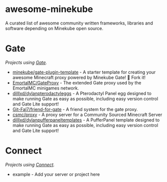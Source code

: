 # awesome-minekube
A curated list of awesome community written frameworks, libraries and software depending on Minekube open source.

# Gate

_Projects using [Gate](https://gate.minekube.com/)._

- [minekube/gate-plugin-template](https://github.com/minekube/gate-plugin-template) - A starter template for creating your awesome Minecraft proxy powered by Minekube Gate! 🚀 Fork it!
- [EmortalMC/GateProxy](https://github.com/EmortalMC/GateProxy) - The extended Gate proxy used by the EmortalMC minigames network.
- [dilllxd/dylanpterodactyleggs](https://github.com/dilllxd/dylanpterodactyleggs/tree/main/minecraft/gate) - A Pterodactyl Panel egg designed to make running Gate as easy as possible, including easy version control and Gate Lite support!
- [Git-Fal7/friend-for-gate](https://github.com/Git-Fal7/friend-for-gate) - A friend system for the gate proxy.
- [csmc/proxy](https://github.com/community-sourced-minecraft/proxy) - A proxy server for a Community Sourced Minecraft Server
- [dilllxd/dylanpufferpaneltemplates](https://github.com/dilllxd/dylanpufferpaneltemplates/tree/main/minecraft/gate) - A PufferPanel template designed to make running Gate as easy as possible, including easy version control and Gate Lite support!

# Connect

_Projects using [Connect](https://connect.minekube.com/)._

- example - Add your server or project here
